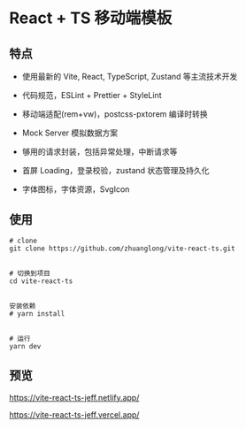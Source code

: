 # React + TS 移动端模板


## 特点

- 使用最新的 Vite, React, TypeScript, Zustand 等主流技术开发

- 代码规范，ESLint + Prettier + StyleLint

- 移动端适配(rem+vw)，postcss-pxtorem 编译时转换

- Mock Server 模拟数据方案

- 够用的请求封装，包括异常处理，中断请求等

- 首屏 Loading，登录校验，zustand 状态管理及持久化

- 字体图标，字体资源，SvgIcon

## 使用

```
# clone
git clone https://github.com/zhuanglong/vite-react-ts.git


# 切换到项目
cd vite-react-ts


安装依赖
# yarn install


# 运行
yarn dev
```

## 预览

https://vite-react-ts-jeff.netlify.app/

https://vite-react-ts-jeff.vercel.app/